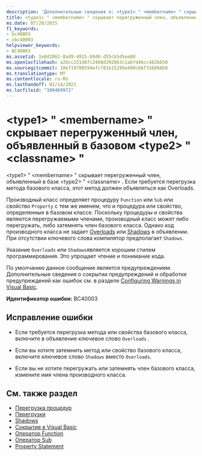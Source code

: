 ```yaml
---
description: 'Дополнительные сведения о: <type1> " <membername> " скрывает перегруженный член, объявленный в базе <type2> " <classname> "'
title: <type1> " <membername> " скрывает перегруженный член, объявленный в базовом <type2> " <classname> "
ms.date: 07/20/2015
f1_keywords:
- bc40003
- vbc40003
helpviewer_keywords:
- BC40003
ms.assetid: 1e0d2061-0ad9-4915-b946-d55cb5d5ee80
ms.openlocfilehash: a2bcc231d6fc2468d292863c1abfd46cc4826650
ms.sourcegitcommit: 10e719780594efc781b15295e499c66f316068b8
ms.translationtype: MT
ms.contentlocale: ru-RU
ms.lasthandoff: 02/14/2021
ms.locfileid: "100469972"
---
```

# <a name="type1-membername-shadows-an-overloadable-member-declared-in-the-base-type2-classname"></a>\<type1> " \<membername> " скрывает перегруженный член, объявленный в базовом \<type2> " \<classname> "

\<type1> " \<membername> " скрывает перегруженный член, объявленный в базе \<type2> " \<classname> . Если требуется перегрузка метода базового класса, этот метод должен объявляться как Overloads.  
  
 Производный класс определяет процедуру `Function` или `Sub` или свойство `Property` с тем же именем, что и процедура или свойство, определенные в базовом классе. Поскольку процедуры и свойства являются перегружаемыми членами, производный класс может либо перегружать, либо затемнять член базового класса. Однако код производного класса не задает [Overloads](../language-reference/modifiers/overloads.md) или [Shadows](../language-reference/modifiers/shadows.md) в объявлении. При отсутствии ключевого слова компилятор предполагает `Shadows`.  
  
 Указание `Overloads` или `Shadows`является хорошим стилем программирования. Это упрощает чтение и понимание кода.  
  
 По умолчанию данное сообщение является предупреждением. Дополнительные сведения о сокрытии предупреждений и обработке предупреждений как ошибок см. в разделе [Configuring Warnings in Visual Basic](/visualstudio/ide/configuring-warnings-in-visual-basic).  
  
 **Идентификатор ошибки:** BC40003  
  
## <a name="to-correct-this-error"></a>Исправление ошибки  
  
- Если требуется перегрузка метода или свойства базового класса, включите в объявление ключевое слово `Overloads` .  
  
- Если вы хотите затемнить метод или свойство базового класса, включите ключевое слово `Shadows` вместо `Overloads`.  
  
- Если вы не хотите перегружать или затемнять член базового класса, измените имя члена производного класса.  
  
## <a name="see-also"></a>См. также раздел

- [Перегрузка процедур](../programming-guide/language-features/procedures/procedure-overloading.md)
- [Перегрузки](../language-reference/modifiers/overloads.md)
- [Shadows](../language-reference/modifiers/shadows.md)
- [Сокрытие в Visual Basic](../programming-guide/language-features/declared-elements/shadowing.md)
- [Оператор Function](../language-reference/statements/function-statement.md)
- [Оператор Sub](../language-reference/statements/sub-statement.md)
- [Property Statement](../language-reference/statements/property-statement.md)
